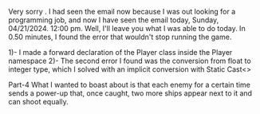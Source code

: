 Very sorry . I had seen the email now because I was out looking for a programming job, and now I have seen the email today, Sunday, 04/21/2024. 12:00 pm.
Well, I'll leave you what I was able to do today. In 0.50 minutes, I found the error that wouldn't stop running the game.

1)- I made a forward declaration of the Player class inside the Player namespace
2)- The second error I found was the conversion from   float to integer type, which I solved with an implicit conversion with Static Cast<>



Part-4  What I wanted to boast about is that each enemy for a certain time sends a power-up that, once caught, two more ships appear next to it and can shoot equally.
